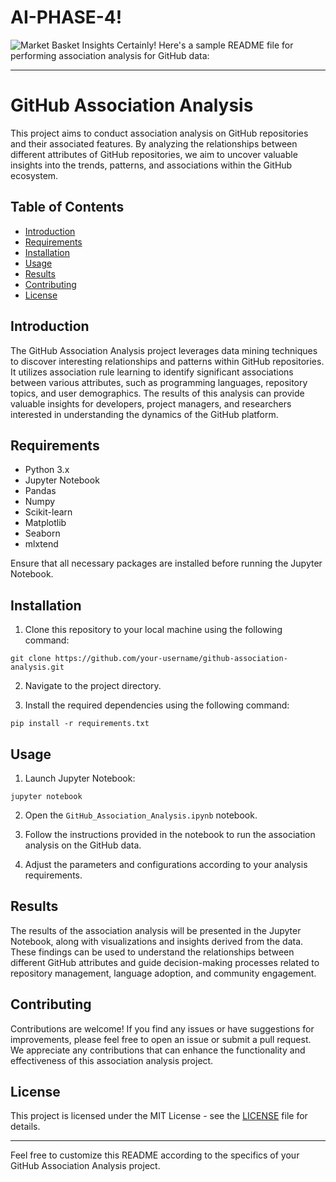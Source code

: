 # AI-PHASE-4!

![Market Basket Insights]()
Certainly! Here's a sample README file for performing association analysis for GitHub data:

---

# GitHub Association Analysis

This project aims to conduct association analysis on GitHub repositories and their associated features. By analyzing the relationships between different attributes of GitHub repositories, we aim to uncover valuable insights into the trends, patterns, and associations within the GitHub ecosystem.

## Table of Contents

- [Introduction](#introduction)
- [Requirements](#requirements)
- [Installation](#installation)
- [Usage](#usage)
- [Results](#results)
- [Contributing](#contributing)
- [License](#license)

## Introduction

The GitHub Association Analysis project leverages data mining techniques to discover interesting relationships and patterns within GitHub repositories. It utilizes association rule learning to identify significant associations between various attributes, such as programming languages, repository topics, and user demographics. The results of this analysis can provide valuable insights for developers, project managers, and researchers interested in understanding the dynamics of the GitHub platform.

## Requirements

- Python 3.x
- Jupyter Notebook
- Pandas
- Numpy
- Scikit-learn
- Matplotlib
- Seaborn
- mlxtend

Ensure that all necessary packages are installed before running the Jupyter Notebook.

## Installation

1. Clone this repository to your local machine using the following command:

```
git clone https://github.com/your-username/github-association-analysis.git
```

2. Navigate to the project directory.

3. Install the required dependencies using the following command:

```
pip install -r requirements.txt
```

## Usage

1. Launch Jupyter Notebook:

```
jupyter notebook
```

2. Open the `GitHub_Association_Analysis.ipynb` notebook.

3. Follow the instructions provided in the notebook to run the association analysis on the GitHub data.

4. Adjust the parameters and configurations according to your analysis requirements.

## Results

The results of the association analysis will be presented in the Jupyter Notebook, along with visualizations and insights derived from the data. These findings can be used to understand the relationships between different GitHub attributes and guide decision-making processes related to repository management, language adoption, and community engagement.

## Contributing

Contributions are welcome! If you find any issues or have suggestions for improvements, please feel free to open an issue or submit a pull request. We appreciate any contributions that can enhance the functionality and effectiveness of this association analysis project.

## License

This project is licensed under the MIT License - see the [LICENSE](LICENSE) file for details.

---

Feel free to customize this README according to the specifics of your GitHub Association Analysis project.
